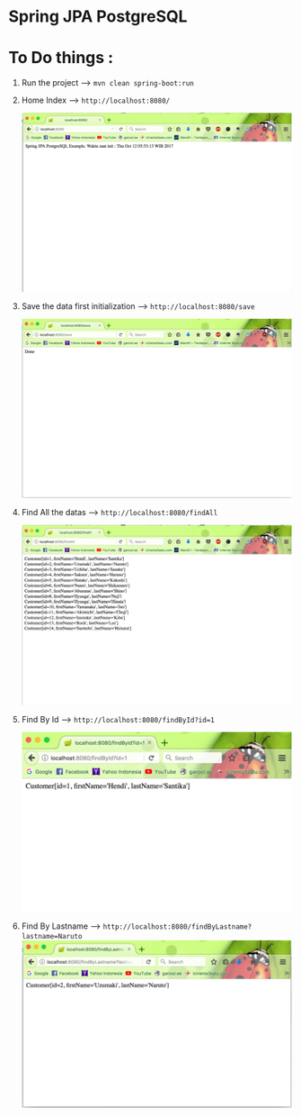 # Spring JPA PostgreSQL

# To Do things :

1. Run the project --> `mvn clean spring-boot:run`

2. Home Index --> `http://localhost:8080/`

    ![Home Index](images/home.png "Home Index")

3. Save the data first initialization --> `http://localhost:8080/save`

    ![Save data](images/save.png "Save Data")

4. Find All the datas --> `http://localhost:8080/findAll`

    ![Find All](images/findAll.png "Find All the data")

5. Find By Id --> `http://localhost:8080/findById?id=1`

    ![Find By Id](images/findById.png "Find By Id")

6. Find By Lastname --> `http://localhost:8080/findByLastname?lastname=Naruto`
    ![Find By Lastname](images/findByLastname.png "Find By Lastname")

